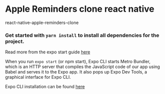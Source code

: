 # Apple Reminders clone react native
 react-native-apple-reminders-clone
 
### Get started with ```yarn install``` to install all dependencies for the project.

Read more from the expo start guide [here](https://docs.expo.io/get-started/create-a-new-app/)

When you run ```expo start``` (or npm start), Expo CLI starts Metro Bundler, which is an HTTP server that compiles the JavaScript code of our app using Babel and serves it to the Expo app. It also pops up Expo Dev Tools, a graphical interface for Expo CLI.

Expo CLI installation can be found [here](https://docs.expo.io/get-started/installation/)

